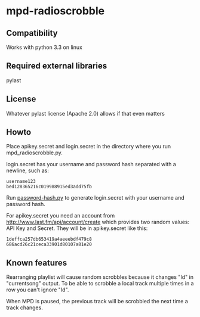 mpd-radioscrobble
=================

Compatibility
-------------
Works with python 3.3 on linux

Required external libraries
---------------------------
pylast

License
-------
Whatever pylast license (Apache 2.0) allows if that even matters

Howto
-----
Place apikey.secret and login.secret in the
directory where you run mpd_radioscrobble.py.

login.secret has your username and password hash
separated with a newline, such as:

	username123
	bed128365216c019988915ed3add75fb

Run [password-hash.py](password-hash.py) to generate
login.secret with your username and password hash.

For apikey.secret you need an account from
http://www.last.fm/api/account/create
which provides two random values: API Key and Secret.
They will be in apikey.secret like this:

	1deffca257db653419a4aeeebdf479c8
	686acd26c21ceca33901d80107a81e20

Known features
--------------
Rearranging playlist will cause random scrobbles
because it changes "Id" in "currentsong" output.
To be able to scrobble a local track multiple times
in a row you can't ignore "Id".

When MPD is paused, the previous track will be scrobbled
the next time a track changes.

